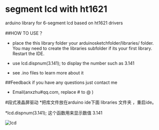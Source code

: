 
# segment lcd with ht1621
arduino library for 6-segment lcd based on ht1621 drivers


##HOW TO USE？

*  place the this library folder your arduinosketchfolder/libraries/ folder. 
You may need to create the libraries subfolder if its your first library. 
Restart the IDE.

* use   lcd.dispnum(3.141);    to display the number such as 3.141

* see .ino files to learn more about it


##Feedback
if you have any questions just contact me

* Email(anxzhu#qq.com, replace # to @ )
 









#段式液晶屏驱动 
*把库文件放在arduino ide下面 libraries 文件夹 ，重启ide。

*lcd.dispnum(3.141);  这个函数用来显示数值 3.141   


![lcd](https://github.com/anxzhu/segment-lcd-with-ht1621/blob/master/A6seglcd/img1.jpg)

